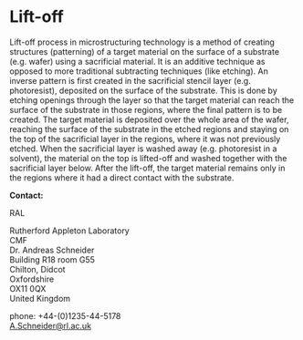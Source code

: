 # Lift-off

Lift-off process in microstructuring technology is a method of creating structures (patterning) of a target material on the surface of a substrate (e.g. wafer) using a sacrificial material. It is an additive technique as opposed to more traditional subtracting techniques (like etching). An inverse pattern is first created in the sacrificial stencil layer (e.g. photoresist), deposited on the surface of the substrate. This is done by etching openings through the layer so that the target material can reach the surface of the substrate in those regions, where the final pattern is to be created. The target material is deposited over the whole area of the wafer, reaching the surface of the substrate in the etched regions and staying on the top of the sacrificial layer in the regions, where it was not previously etched. When the sacrificial layer is washed away (e.g. photoresist in a solvent), the material on the top is lifted-off and washed together with the sacrificial layer below. After the lift-off, the target material remains only in the regions where it had a direct contact with the substrate.
<!--break-->
__Contact:__

RAL

Rutherford Appleton Laboratory  
CMF  
Dr. Andreas Schneider  
Building R18 room G55   
Chilton, Didcot  
Oxfordshire   
OX11 0QX   
United Kingdom

phone: +44-(0)1235-44-5178  
A.Schneider@rl.ac.uk